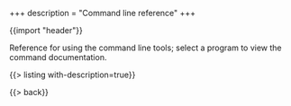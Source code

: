 +++
description = "Command line reference"
+++

{{import "header"}}

Reference for using the command line tools; select a program to view the command documentation.

{{> listing with-description=true}}

{{> back}}
